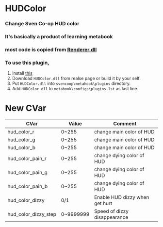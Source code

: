 # HUDColor

### Change Sven Co-op HUD color

### It's basically a product of learning metabook

### most code is copied from [Renderer.dll](https://github.com/hzqst/MetaHookSv/tree/main/Plugins/Renderer)

### To use this plugin, 
1. Install [this](https://github.com/hzqst/MetaHookSv)
2. Download `HUDColor.dll` from realse page or build it by your self.
3. Put `HUDColor.dll` into `svencoop\metahook\plugins` directory.
4. Add `HUDColor.dll` to `metahook\configs\plugins.lst` as last line.

# New CVar
|CVar|Value|Comment|
|---|---|---|
|hud_color_r|0~255|change main color of HUD|
|hud_color_g|0~255|change main color of HUD|
|hud_color_b|0~255|change main color of HUD|
|hud_color_pain_r|0~255|change dying color of HUD|
|hud_color_pain_g|0~255|change dying color of HUD|
|hud_color_pain_b|0~255|change dying color of HUD|
|hud_color_dizzy|0/1|Enable HUD dizzy when get hurt|
|hud_color_dizzy_step|0~9999999|Speed of dizzy disappearance|